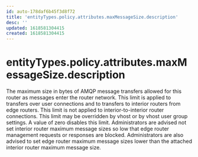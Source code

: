 ```yaml
---
id: auto-178daf6b45f3d8f72
title: 'entityTypes.policy.attributes.maxMessageSize.description'
desc: ''
updated: 1618581304415
created: 1618581304415
---
```

# entityTypes.policy.attributes.maxMessageSize.description

The maximum size in bytes of AMQP message transfers allowed for this router as messages enter the router network. This limit is applied to transfers over user connections and to transfers to interior routers from edge routers. This limit is not applied to interior-to-interior router connections. This limit may be overridden by vhost or by vhost user group settings. A value of zero disables this limit. Administrators are advised not set interior router maximum message sizes so low that edge router management requests or responses are blocked. Administrators are also advised to set edge router maximum message sizes lower than the attached interior router maximum message size.